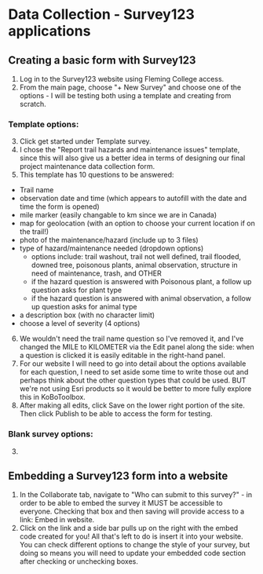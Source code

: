 # Data Collection - Survey123 applications

## Creating a basic form with Survey123
1. Log in to the Survey123 website using Fleming College access.
2. From the main page, choose "+ New Survey" and choose one of the options - I will be testing both using a template and creating from scratch.

### Template options:
3. Click get started under Template survey.
4. I chose the "Report trail hazards and maintenance issues" template, since this will also give us a better idea in terms of designing our final project maintenance data collection form.
5. This template has 10 questions to be answered:
- Trail name
- observation date and time (which appears to autofill with the date and time the form is opened)
- mile marker (easily changable to km since we are in Canada)
- map for geolocation (with an option to choose your current location if on the trail!)
- photo of the maintenance/hazard (include up to 3 files)
- type of hazard/maintenance needed (dropdown options)
    - options include: trail washout, trail not well defined, trail flooded, downed tree, poisonous plants, animal observation, structure in need of maintenance, trash, and OTHER
    - if the hazard question is answered with Poisonous plant, a follow up question asks for plant type
    - if the hazard question is answered with animal observation, a follow up question asks for animal type
- a description box (with no character limit)
- choose a level of severity (4 options)
6. We wouldn't need the trail name question so I've removed it, and I've changed the MILE to KILOMETER via the Edit panel along the side: when a question is clicked it is easily editable in the right-hand panel.
7. For our website I will need to go into detail about the options available for each question, I need to set aside some time to write those out and perhaps think about the other question types that could be used. BUT we're not using Esri products so it would be better to more fully explore this in KoBoToolbox.
8. After making all edits, click Save on the lower right portion of the site. Then click Publish to be able to access the form for testing.

### Blank survey options:
3. 


## Embedding a Survey123 form into a website
1. In the Collaborate tab, navigate to "Who can submit to this survey?" - in order to be able to embed the survey it MUST be accessible to everyone. Checking that box and then saving will provide access to a link: Embed in website.
2. Click on the link and a side bar pulls up on the right with the embed code created for you! All that's left to do is insert it into your website. You can check different options to change the style of your survey, but doing so means you will need to update your embedded code section after checking or unchecking boxes.
